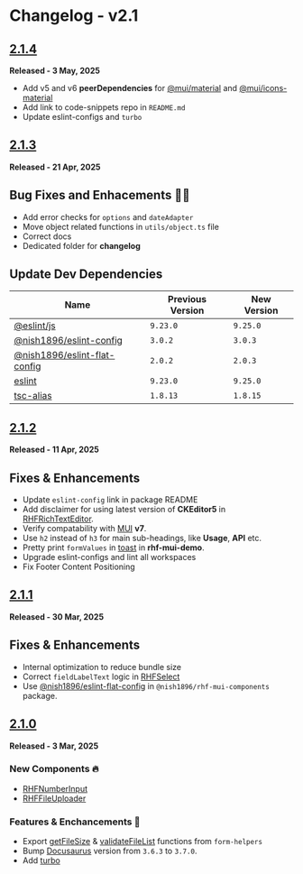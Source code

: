 # Changelog - v2.1

## [2.1.4](https://github.com/nishkohli96/rhf-mui-components/tree/v2.1.4)

**Released - 3 May, 2025**

- Add v5 and v6 **peerDependencies** for [@mui/material](https://www.npmjs.com/package/@mui/material) and [@mui/icons-material](https://www.npmjs.com/package/@mui/icons-material)
- Add link to code-snippets repo in `README.md`
- Update eslint-configs and `turbo`


## [2.1.3](https://github.com/nishkohli96/rhf-mui-components/tree/v2.1.3)

**Released - 21 Apr, 2025**

## Bug Fixes and Enhacements 🔧✨

- Add error checks for `options` and `dateAdapter`
- Move object related functions in `utils/object.ts` file
- Correct docs
- Dedicated folder for **changelog**

## Update Dev Dependencies

| Name | Previous Version | New Version |
|-|-|-|
| [@eslint/js](https://www.npmjs.com/package/@eslint/js) | `9.23.0` | `9.25.0` |
| [@nish1896/eslint-config](https://www.npmjs.com/package/@nish1896/eslint-config) | `3.0.2` | `3.0.3` |
| [@nish1896/eslint-flat-config](https://www.npmjs.com/package/@nish1896/eslint-config) | `2.0.2` | `2.0.3` |
| [eslint](https://www.npmjs.com/package/eslint) | `9.23.0` | `9.25.0` |
| [tsc-alias](https://www.npmjs.com/package/tsc-alias) | `1.8.13` | `1.8.15` |


## [2.1.2](https://github.com/nishkohli96/rhf-mui-components/tree/v2.1.2)

**Released - 11 Apr, 2025**

## Fixes & Enhancements
- Update `eslint-config` link in package README
- Add disclaimer for using latest version of **CKEditor5** in [RHFRichTextEditor](https://rhf-mui-components.netlify.app/components/misc/rhfrichtexteditor).
- Verify compatability with [MUI](https://mui.com/material-ui/) **v7**.
- Use `h2` instead of `h3` for main sub-headings, like **Usage**, **API** etc.
- Pretty print `formValues` in [toast](https://fkhadra.github.io/react-toastify/introduction) in **rhf-mui-demo**.
- Upgrade eslint-configs and lint all workspaces
- Fix Footer Content Positioning


## [2.1.1](https://github.com/nishkohli96/rhf-mui-components/tree/v2.1.1)

**Released - 30 Mar, 2025**

## Fixes & Enhancements
- Internal optimization to reduce bundle size
- Correct `fieldLabelText` logic in [RHFSelect](https://rhf-mui-components.netlify.app/components/mui/rhfselect)
- Use [@nish1896/eslint-flat-config](https://www.npmjs.com/package/@nish1896/eslint-flat-config) in `@nish1896/rhf-mui-components` package.


## [2.1.0](https://github.com/nishkohli96/rhf-mui-components/tree/v2.1.0)

**Released - 3 Mar, 2025**

### New Components 🔥
- [RHFNumberInput](./apps/rhf-mui-docs/docs/components/mui/RHFNumberInput.mdx)
- [RHFFileUploader](./apps/rhf-mui-docs/docs/components/mui/RHFFileUploader.mdx)

### Features & Enchancements 🎉
- Export [getFileSize](./apps/rhf-mui-docs/docs/form-helpers/getFileSize.md) & [validateFileList](./apps/rhf-mui-docs/docs/form-helpers/validateFileList.md) functions from `form-helpers`
- Bump [Docusaurus](https://docusaurus.io/) version from `3.6.3` to `3.7.0`.
- Add [turbo](https://www.npmjs.com/package/turbo)
